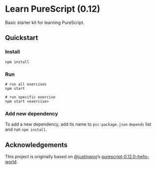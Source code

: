 # Learn PureScript (0.12)

Basic starter kit for learning PureScript.

## Quickstart

### Install

```
npm install
```

### Run

```
# run all exercises
npm start

# run specific exercise
npm start <exercise>
```

### Add new dependency

To add a new dependency, add its name to `psc-package.json` `depends` list
and run `npm install`.

## Acknowledgements

This project is originally based on [@justinwoo]’s [purescript-0.12.0-hello-world].


[@justinwoo]: https://github.com/justinwoo
[purescript-0.12.0-hello-world]: https://github.com/justinwoo/purescript-0.12.0-hello-world
